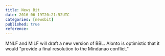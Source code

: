```yaml
---
title: News Bit
date: 2016-06-19T20:21:52UTC
categories: [newsbit]
published: true
reference: 
---
```


MNLF and MILF will draft a new version of BBL. Alonto is optimistic that it would \"provide a final resolution to the Mindanao conflict.\"
